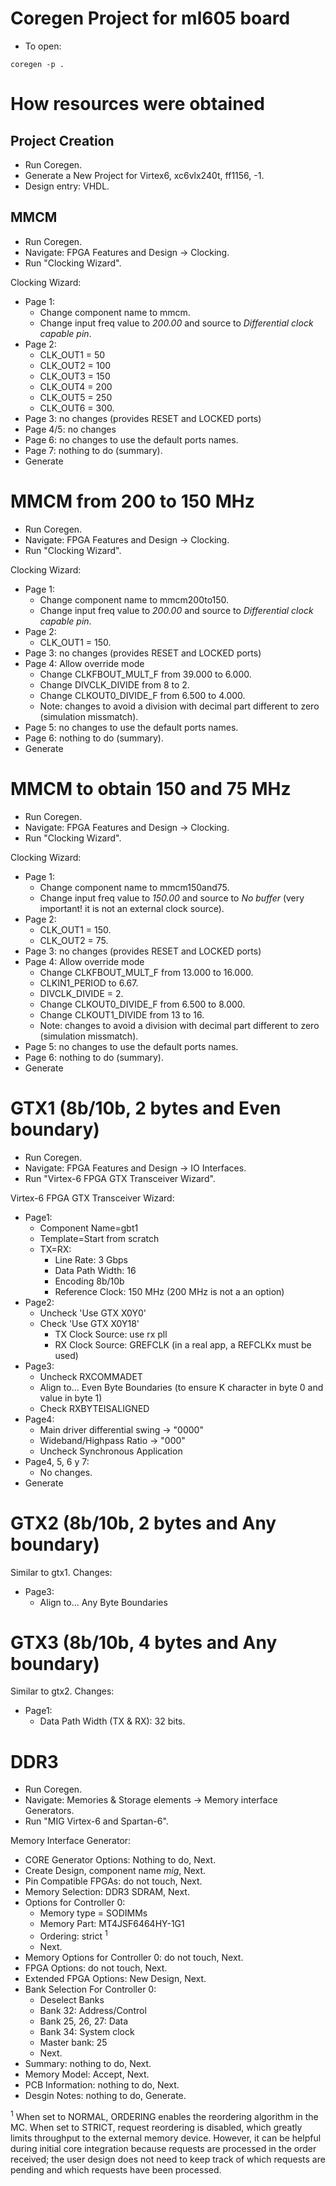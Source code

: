 # Coregen Project for ml605 board

* To open:
```
coregen -p .
```

# How resources were obtained

## Project Creation

* Run Coregen.
* Generate a New Project for Virtex6, xc6vlx240t, ff1156, -1.
* Design entry: VHDL.

## MMCM

* Run Coregen.
* Navigate: FPGA Features and Design -> Clocking.
* Run "Clocking Wizard".

Clocking Wizard:
* Page 1:
  * Change component name to mmcm.
  * Change input freq value to *200.00* and source to *Differential clock capable pin*.
* Page 2:
  * CLK_OUT1 = 50
  * CLK_OUT2 = 100
  * CLK_OUT3 = 150
  * CLK_OUT4 = 200
  * CLK_OUT5 = 250
  * CLK_OUT6 = 300.
* Page 3: no changes (provides RESET and LOCKED ports)
* Page 4/5: no changes
* Page 6: no changes to use the default ports names.
* Page 7: nothing to do (summary).
* Generate

# MMCM from 200 to 150 MHz

* Run Coregen.
* Navigate: FPGA Features and Design -> Clocking.
* Run "Clocking Wizard".

Clocking Wizard:
* Page 1:
  * Change component name to mmcm200to150.
  * Change input freq value to *200.00* and source to *Differential clock capable pin*.
* Page 2:
  * CLK_OUT1 = 150.
* Page 3: no changes (provides RESET and LOCKED ports)
* Page 4: Allow override mode
  * Change CLKFBOUT_MULT_F from 39.000 to 6.000.
  * Change DIVCLK_DIVIDE from 8 to 2.
  * Change CLKOUT0_DIVIDE_F from 6.500 to 4.000.
  * Note: changes to avoid a division with decimal part different to zero (simulation missmatch).
* Page 5: no changes to use the default ports names.
* Page 6: nothing to do (summary).
* Generate

# MMCM to obtain 150 and 75 MHz

* Run Coregen.
* Navigate: FPGA Features and Design -> Clocking.
* Run "Clocking Wizard".

Clocking Wizard:
* Page 1:
  * Change component name to mmcm150and75.
  * Change input freq value to *150.00* and source to *No buffer* (very important! it is not an external clock source).
* Page 2:
  * CLK_OUT1 = 150.
  * CLK_OUT2 = 75.
* Page 3: no changes (provides RESET and LOCKED ports)
* Page 4: Allow override mode
  * Change CLKFBOUT_MULT_F from 13.000 to 16.000.
  * CLKIN1_PERIOD to 6.67.
  * DIVCLK_DIVIDE = 2.
  * Change CLKOUT0_DIVIDE_F from 6.500 to 8.000.
  * Change CLKOUT1_DIVIDE from 13 to 16.
  * Note: changes to avoid a division with decimal part different to zero (simulation missmatch).
* Page 5: no changes to use the default ports names.
* Page 6: nothing to do (summary).
* Generate

# GTX1 (8b/10b, 2 bytes and Even boundary)

* Run Coregen.
* Navigate: FPGA Features and Design -> IO Interfaces.
* Run "Virtex-6 FPGA GTX Transceiver Wizard".

Virtex-6 FPGA GTX Transceiver Wizard:
* Page1:
  * Component Name=gbt1
  * Template=Start from scratch
  * TX=RX:
    * Line Rate: 3 Gbps
    * Data Path Width: 16
    * Encoding 8b/10b
    * Reference Clock: 150 MHz (200 MHz is not a an option)
* Page2:
  * Uncheck 'Use GTX X0Y0'
  * Check 'Use GTX X0Y18'
    * TX Clock Source: use rx pll
    * RX Clock Source: GREFCLK (in a real app, a REFCLKx must be used)
* Page3:
  * Uncheck RXCOMMADET
  * Align to... Even Byte Boundaries (to ensure K character in byte 0 and value in byte 1)
  * Check RXBYTEISALIGNED
* Page4:
  * Main driver differential swing -> "0000"
  * Wideband/Highpass Ratio -> "000"
  * Uncheck Synchronous Application
* Page4, 5, 6 y 7:
  * No changes.
* Generate

# GTX2 (8b/10b, 2 bytes and Any boundary)

Similar to gtx1. Changes:
* Page3:
  * Align to... Any Byte Boundaries

# GTX3 (8b/10b, 4 bytes and Any boundary)

Similar to gtx2. Changes:
* Page1:
  * Data Path Width (TX & RX): 32 bits.

# DDR3

* Run Coregen.
* Navigate: Memories & Storage elements -> Memory interface Generators.
* Run "MIG Virtex-6 and Spartan-6".

Memory Interface Generator:
* CORE Generator Options: Nothing to do, Next.
* Create Design, component name *mig*, Next.
* Pin Compatible FPGAs: do not touch, Next.
* Memory Selection: DDR3 SDRAM, Next.
* Options for Controller 0:
  * Memory type = SODIMMs
  * Memory Part: MT4JSF6464HY-1G1
  * Ordering: strict <sup>1</sup>
  * Next.
* Memory Options for Controller 0: do not touch, Next.
* FPGA Options: do not touch, Next.
* Extended FPGA Options: New Design, Next.
* Bank Selection For Controller 0:
  * Deselect Banks
  * Bank 32: Address/Control
  * Bank 25, 26, 27: Data
  * Bank 34: System clock
  * Master bank: 25
  * Next.
* Summary: nothing to do, Next.
* Memory Model: Accept, Next.
* PCB Information: nothing to do, Next.
* Desgin Notes: nothing to do, Generate.

<sup>1</sup>
When set to NORMAL, ORDERING enables the reordering algorithm in the MC. When set to STRICT,
request reordering is disabled, which greatly limits throughput to the external memory device.
However, it can be helpful during initial core integration because requests are processed in the
order received; the user design does not need to keep track of which requests are pending and which
requests have been processed.
